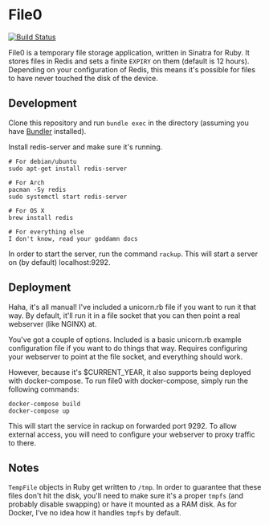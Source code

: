 File0
=====

[![Build Status](https://travis-ci.org/s3krit/file0.svg?branch=master)](https://travis-ci.org/s3krit/file0)

File0 is a temporary file storage application, written in Sinatra for Ruby. It
stores files in Redis and sets a finite `EXPIRY` on them (default is 12 hours).
Depending on your configuration of Redis, this means it's possible for files to
have never touched the disk of the device.

Development
-----------

Clone this repository and run `bundle exec` in the directory (assuming
you have [Bundler](http://bundler.io/) installed). 

Install redis-server and make sure it's running.

```
# For debian/ubuntu
sudo apt-get install redis-server

# For Arch
pacman -Sy redis
sudo systemctl start redis-server

# For OS X
brew install redis

# For everything else
I don't know, read your goddamn docs
```

In order to start the server, run the command `rackup`. This will start a
server on (by default) localhost:9292.

Deployment
----------

Haha, it's all manual! I've included a unicorn.rb file if you want to run it
that way. By default, it'll run it in a file socket that you can then point a
real webserver (like NGINX) at.

You've got a couple of options. Included is a basic unicorn.rb example
configuration file if you want to do things that way. Requires configuring your
webserver to point at the file socket, and everything should work.

However, because it's $CURRENT_YEAR, it also supports being deployed with
docker-compose. To run file0 with docker-compose, simply run the following
commands:

```
docker-compose build
docker-compose up
```

This will start the service in rackup on forwarded port 9292. To allow external
access, you will need to configure your webserver to proxy traffic to there.

Notes
-----

`TempFile` objects in Ruby get written to `/tmp`. In order to guarantee that
these files don't hit the disk, you'll need to make sure it's a proper `tmpfs`
(and probably disable swapping) or have it mounted as a RAM disk. As for Docker,
I've no idea how it handles `tmpfs` by default.
